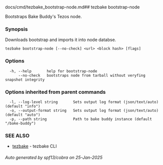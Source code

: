 docs/cmd/tezbake_bootstrap-node.md## tezbake bootstrap-node

Bootstraps Bake Buddy's Tezos node.

### Synopsis

Downloads bootstrap and imports it into node databse.

```
tezbake bootstrap-node [--no-check] <url> <block hash> [flags]
```

### Options

```
  -h, --help       help for bootstrap-node
      --no-check   bootstraps node from tarball without veryfing snapshot integrity
```

### Options inherited from parent commands

```
  -l, --log-level string       Sets output log format (json/text/auto) (default "info")
  -o, --output-format string   Sets output log format (json/text/auto) (default "auto")
  -p, --path string            Path to bake buddy instance (default "/bake-buddy")
```

### SEE ALSO

* [tezbake](/tezbake/reference/cmd/tezbake)	 - tezbake CLI

###### Auto generated by spf13/cobra on 25-Jan-2025
